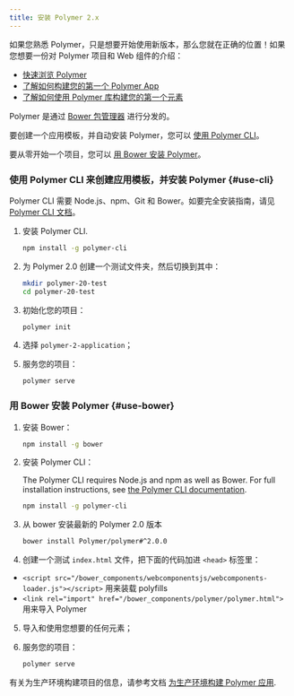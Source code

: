 ```yaml
---
title: 安装 Polymer 2.x
---
```


<!-- toc -->

如果您熟悉 Polymer，只是想要开始使用新版本，那么您就在正确的位置！如果您想要一份对 Polymer 项目和 Web 组件的介绍：

* [快速浏览 Polymer](/{{{polymer_version_dir}}}/start/quick-tour)
* [了解如何构建您的第一个 Polymer App](/{{{polymer_version_dir}}}/start/toolbox/set-up)
* [了解如何使用 Polymer 库构建您的第一个元素](/{{{polymer_version_dir}}}/start/first-element/intro)

Polymer 是通过 [Bower 包管理器](https://bower.io/) 进行分发的。

要创建一个应用模板，并自动安装 Polymer，您可以 [使用 Polymer CLI](#use-cli)。

要从零开始一个项目，您可以 [用 Bower 安装 Polymer](#use-bower)。

### 使用 Polymer CLI 来创建应用模板，并安装 Polymer {#use-cli}

Polymer CLI 需要 Node.js、npm、Git 和 Bower。如要完全安装指南，请见 [Polymer CLI 文档](../docs/tools/polymer-cli)。

1. 安装 Polymer CLI.

    ```bash
    npm install -g polymer-cli
    ```

3. 为 Polymer 2.0 创建一个测试文件夹，然后切换到其中：

    ```bash
    mkdir polymer-20-test
    cd polymer-20-test
    ```

4. 初始化您的项目：

    ```bash
    polymer init
    ```

5. 选择 `polymer-2-application`；

6. 服务您的项目：

    ```bash
    polymer serve
    ```

### 用 Bower 安装 Polymer {#use-bower}

1. 安装 Bower：

    ```bash
    npm install -g bower
    ```

2. 安装 Polymer CLI：

    The Polymer CLI requires Node.js and npm as well as Bower. For full installation instructions, see [the Polymer CLI documentation](../docs/tools/polymer-cli).

    ```bash
    npm install -g polymer-cli
    ```

3. 从 bower 安装最新的 Polymer 2.0 版本

    ```bash
    bower install Polymer/polymer#^2.0.0
    ```

4. 创建一个测试 `index.html` 文件，把下面的代码加进 `<head>` 标签里：
  - `<script src="/bower_components/webcomponentsjs/webcomponents-loader.js"></script>`
  用来装载 polyfills
  - `<link rel="import" href="/bower_components/polymer/polymer.html">`
  用来导入 Polymer

5. 导入和使用您想要的任何元素；

6. 服务您的项目：

    ```bash
    polymer serve
    ```

有关为生产环境构建项目的信息，请参考文档 [为生产环境构建 Polymer 应用](../toolbox/build-for-production).

